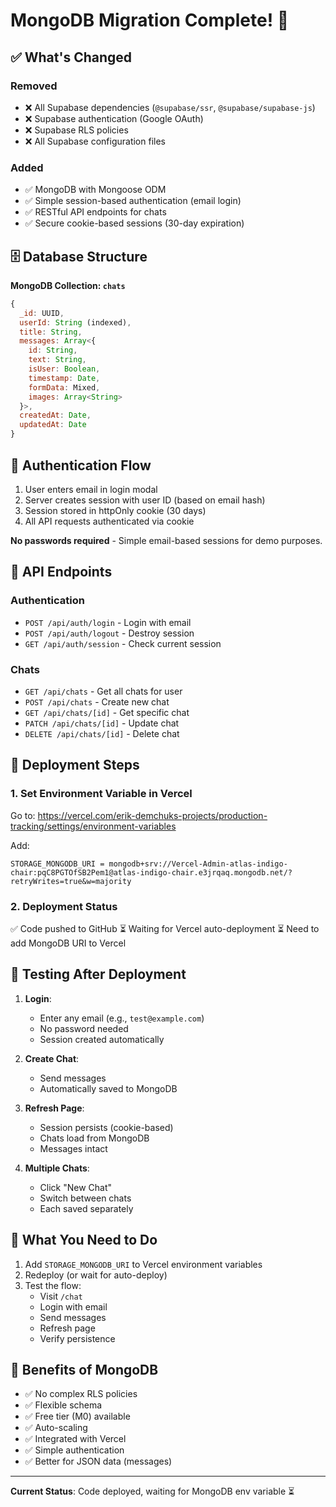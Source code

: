 # MongoDB Migration Complete! 🎉

## ✅ What's Changed

### Removed
- ❌ All Supabase dependencies (`@supabase/ssr`, `@supabase/supabase-js`)
- ❌ Supabase authentication (Google OAuth)
- ❌ Supabase RLS policies
- ❌ All Supabase configuration files

### Added
- ✅ MongoDB with Mongoose ODM
- ✅ Simple session-based authentication (email login)
- ✅ RESTful API endpoints for chats
- ✅ Secure cookie-based sessions (30-day expiration)

## 🗄️ Database Structure

**MongoDB Collection: `chats`**
```javascript
{
  _id: UUID,
  userId: String (indexed),
  title: String,
  messages: Array<{
    id: String,
    text: String,
    isUser: Boolean,
    timestamp: Date,
    formData: Mixed,
    images: Array<String>
  }>,
  createdAt: Date,
  updatedAt: Date
}
```

## 🔐 Authentication Flow

1. User enters email in login modal
2. Server creates session with user ID (based on email hash)
3. Session stored in httpOnly cookie (30 days)
4. All API requests authenticated via cookie

**No passwords required** - Simple email-based sessions for demo purposes.

## 📡 API Endpoints

### Authentication
- `POST /api/auth/login` - Login with email
- `POST /api/auth/logout` - Destroy session
- `GET /api/auth/session` - Check current session

### Chats
- `GET /api/chats` - Get all chats for user
- `POST /api/chats` - Create new chat
- `GET /api/chats/[id]` - Get specific chat
- `PATCH /api/chats/[id]` - Update chat
- `DELETE /api/chats/[id]` - Delete chat

## 🚀 Deployment Steps

### 1. Set Environment Variable in Vercel

Go to: https://vercel.com/erik-demchuks-projects/production-tracking/settings/environment-variables

Add:
```
STORAGE_MONGODB_URI = mongodb+srv://Vercel-Admin-atlas-indigo-chair:pqC8PGTOfSB2Pem1@atlas-indigo-chair.e3jrqaq.mongodb.net/?retryWrites=true&w=majority
```

### 2. Deployment Status

✅ Code pushed to GitHub
⏳ Waiting for Vercel auto-deployment
⏳ Need to add MongoDB URI to Vercel

## 🧪 Testing After Deployment

1. **Login**:
   - Enter any email (e.g., `test@example.com`)
   - No password needed
   - Session created automatically

2. **Create Chat**:
   - Send messages
   - Automatically saved to MongoDB

3. **Refresh Page**:
   - Session persists (cookie-based)
   - Chats load from MongoDB
   - Messages intact

4. **Multiple Chats**:
   - Click "New Chat"
   - Switch between chats
   - Each saved separately

## 📝 What You Need to Do

1. Add `STORAGE_MONGODB_URI` to Vercel environment variables
2. Redeploy (or wait for auto-deploy)
3. Test the flow:
   - Visit `/chat`
   - Login with email
   - Send messages
   - Refresh page
   - Verify persistence

## 🎯 Benefits of MongoDB

- ✅ No complex RLS policies
- ✅ Flexible schema
- ✅ Free tier (M0) available
- ✅ Auto-scaling
- ✅ Integrated with Vercel
- ✅ Simple authentication
- ✅ Better for JSON data (messages)

---

**Current Status**: Code deployed, waiting for MongoDB env variable ⏳

